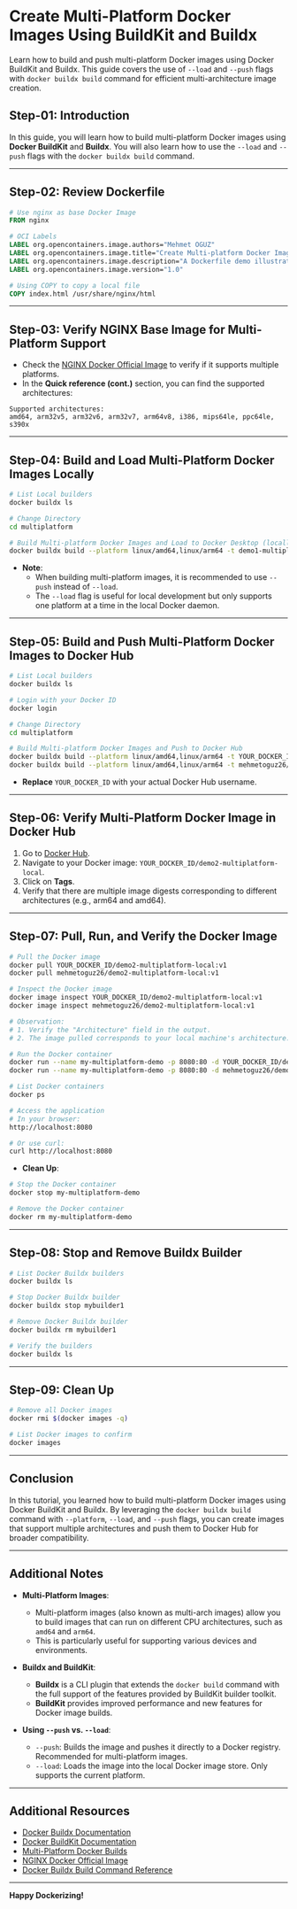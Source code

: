 # Create Multi-Platform Docker Images Using BuildKit and Buildx
Learn how to build and push multi-platform Docker images using Docker BuildKit and Buildx. This guide covers the use of `--load` and `--push` flags with `docker buildx build` command for efficient multi-architecture image creation.


## Step-01: Introduction

In this guide, you will learn how to build multi-platform Docker images using **Docker BuildKit** and **Buildx**. You will also learn how to use the `--load` and `--push` flags with the `docker buildx build` command.

---

## Step-02: Review Dockerfile

```dockerfile
# Use nginx as base Docker Image
FROM nginx

# OCI Labels
LABEL org.opencontainers.image.authors="Mehmet OGUZ"
LABEL org.opencontainers.image.title="Create Multi-platform Docker Images using Docker BuildKit and Buildx"
LABEL org.opencontainers.image.description="A Dockerfile demo illustrating Multi-platform Docker Images using Docker BuildKit and Buildx"
LABEL org.opencontainers.image.version="1.0"

# Using COPY to copy a local file
COPY index.html /usr/share/nginx/html
```

---

## Step-03: Verify NGINX Base Image for Multi-Platform Support

- Check the [NGINX Docker Official Image](https://hub.docker.com/_/nginx) to verify if it supports multiple platforms.
- In the **Quick reference (cont.)** section, you can find the supported architectures:

```text
Supported architectures:
amd64, arm32v5, arm32v6, arm32v7, arm64v8, i386, mips64le, ppc64le, s390x
```

---

## Step-04: Build and Load Multi-Platform Docker Images Locally

```bash
# List Local builders
docker buildx ls

# Change Directory
cd multiplatform

# Build Multi-platform Docker Images and Load to Docker Desktop (locally)
docker buildx build --platform linux/amd64,linux/arm64 -t demo1-multiplatform-local:v1 --load .
```

- **Note**:
  - When building multi-platform images, it is recommended to use `--push` instead of `--load`.
  - The `--load` flag is useful for local development but only supports one platform at a time in the local Docker daemon.

---

## Step-05: Build and Push Multi-Platform Docker Images to Docker Hub

```bash
# List Local builders
docker buildx ls

# Login with your Docker ID
docker login

# Change Directory
cd multiplatform

# Build Multi-platform Docker Images and Push to Docker Hub
docker buildx build --platform linux/amd64,linux/arm64 -t YOUR_DOCKER_ID/demo2-multiplatform-local:v1 --push .
docker buildx build --platform linux/amd64,linux/arm64 -t mehmetoguz26/demo2-multiplatform-local:v1 --push .
```

- **Replace** `YOUR_DOCKER_ID` with your actual Docker Hub username.

---

## Step-06: Verify Multi-Platform Docker Image in Docker Hub

1. Go to [Docker Hub](https://hub.docker.com).
2. Navigate to your Docker image: `YOUR_DOCKER_ID/demo2-multiplatform-local`.
3. Click on **Tags**.
4. Verify that there are multiple image digests corresponding to different architectures (e.g., arm64 and amd64).

---

## Step-07: Pull, Run, and Verify the Docker Image

```bash
# Pull the Docker image
docker pull YOUR_DOCKER_ID/demo2-multiplatform-local:v1
docker pull mehmetoguz26/demo2-multiplatform-local:v1

# Inspect the Docker image
docker image inspect YOUR_DOCKER_ID/demo2-multiplatform-local:v1
docker image inspect mehmetoguz26/demo2-multiplatform-local:v1

# Observation:
# 1. Verify the "Architecture" field in the output.
# 2. The image pulled corresponds to your local machine's architecture.

# Run the Docker container
docker run --name my-multiplatform-demo -p 8080:80 -d YOUR_DOCKER_ID/demo2-multiplatform-local:v1
docker run --name my-multiplatform-demo -p 8080:80 -d mehmetoguz26/demo2-multiplatform-local:v1

# List Docker containers
docker ps

# Access the application
# In your browser:
http://localhost:8080

# Or use curl:
curl http://localhost:8080
```

- **Clean Up**:

```bash
# Stop the Docker container
docker stop my-multiplatform-demo

# Remove the Docker container
docker rm my-multiplatform-demo
```

---

## Step-08: Stop and Remove Buildx Builder

```bash
# List Docker Buildx builders
docker buildx ls

# Stop Docker Buildx builder
docker buildx stop mybuilder1

# Remove Docker Buildx builder
docker buildx rm mybuilder1

# Verify the builders
docker buildx ls
```

---

## Step-09: Clean Up

```bash
# Remove all Docker images
docker rmi $(docker images -q)

# List Docker images to confirm
docker images
```

---

## Conclusion

In this tutorial, you learned how to build multi-platform Docker images using Docker BuildKit and Buildx. By leveraging the `docker buildx build` command with `--platform`, `--load`, and `--push` flags, you can create images that support multiple architectures and push them to Docker Hub for broader compatibility.

---

## Additional Notes

- **Multi-Platform Images**:
  - Multi-platform images (also known as multi-arch images) allow you to build images that can run on different CPU architectures, such as `amd64` and `arm64`.
  - This is particularly useful for supporting various devices and environments.

- **Buildx and BuildKit**:
  - **Buildx** is a CLI plugin that extends the `docker build` command with the full support of the features provided by BuildKit builder toolkit.
  - **BuildKit** provides improved performance and new features for Docker image builds.

- **Using `--push` vs. `--load`**:
  - `--push`: Builds the image and pushes it directly to a Docker registry. Recommended for multi-platform images.
  - `--load`: Loads the image into the local Docker image store. Only supports the current platform.

---

## Additional Resources

- [Docker Buildx Documentation](https://docs.docker.com/buildx/working-with-buildx/)
- [Docker BuildKit Documentation](https://docs.docker.com/build/buildkit/)
- [Multi-Platform Docker Builds](https://www.docker.com/blog/multi-arch-build-and-images-the-simple-way/)
- [NGINX Docker Official Image](https://hub.docker.com/_/nginx)
- [Docker Buildx Build Command Reference](https://docs.docker.com/engine/reference/commandline/buildx_build/)

---

**Happy Dockerizing!**
